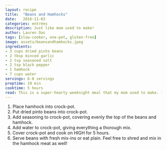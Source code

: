 ```yaml
---
layout: recipe
title:  "Beans and Hamhocks"
date:   2016-11-03
categories: entrées
description: Just like mom used to make!
author: Lauren Oas
tags: [slow-cooker, one-pot, gluten-free]
image: assets/beansandhamhocks.jpeg
ingredients:
- 3 cups dried pinto beans
- 2 tbsp minced garlic
- 2 tsp seasoned salt
- 2 tsp black pepper
- 1 hamhock
- 7 cups water
servings: 6-8 servings
preptime: 10 min
cooktime: 5 hours
read: This is a super-hearty weeknight meal that my mom used to make. I usually just let the hamhocks cook into the beans, and take them out whole when the beans are done. I like these best when served with fresh mix-ins such as diced tomatoes, shredded cheddar cheese, diced onions, and fresh cilantro. **This recipe is marked gluten-free, but please be sure to check your ingredients that they are marked "gluten-free" before you serve to anybody with dietary restrictions.
---
```

1. Place hamhock into crock-pot.
2. Put dried pinto beans into crock-pot.
3. Add seasoning to crock-pot, covering evenly the top of the beans and hamhock.
4. Add water to crock-pot, giving everything a thorough mix.
5. Cover crock-pot and cook on HIGH for 5 hours.
6. Serve beans with fresh mix-ins or eat plain. Feel free to shred and mix in the hamhock meat as well!